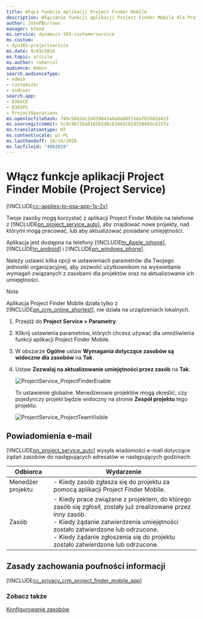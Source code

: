 ```yaml
---
title: Włącz funkcje aplikacji Project Finder Mobile
description: Włączanie funkcji aplikacji Project Finder Mobile dla Project Service
author: JohnPBurrows
manager: kfend
ms.service: dynamics-365-customerservice
ms.custom:
- dyn365-projectservice
ms.date: 8/03/2018
ms.topic: article
ms.author: ruhercul
audience: Admin
search.audienceType:
- admin
- customizer
- enduser
search.app:
- D365CE
- D365PS
- ProjectOperations
ms.openlocfilehash: 749c5682dc2e639843a0a8a085fe8af65502d433
ms.sourcegitcommit: 5c4c9bf3ba018562d6cb3443c01d550489c415fa
ms.translationtype: HT
ms.contentlocale: pl-PL
ms.lasthandoff: 10/16/2020
ms.locfileid: "4082019"
---
```

# <a name="enable-project-finder-mobile-app-features-project-service"></a>Włącz funkcje aplikacji Project Finder Mobile (Project Service)

[!INCLUDE[cc-applies-to-psa-app-1x-2x](../includes/cc-applies-to-psa-app-1x-2x.md)]

Twoje zasoby mogą korzystać z aplikacji Project Finder Mobile na telefonie z [!INCLUDE[pn_project_service_auto](../includes/pn-project-service-auto.md)], aby znajdować nowe projekty, nad którymi mogą pracować, lub aby aktualizować posiadane umiejętności.  
  
 Aplikacja jest dostępna na telefony [!INCLUDE[tn_Apple_iphone](../includes/tn-apple-iphone.md)], [!INCLUDE[tn_android](../includes/tn-android.md)] i [!INCLUDE[pn_windows_phone](../includes/pn-windows-phone.md)].  
  
 Należy ustawić kilka opcji w ustawieniach parametrów dla Twojego jednostki organizacyjnej, aby zezwolić użytkownikom na wyświetlanie wymagań związanych z zasobami dla projektów oraz na aktualizowanie ich umiejętności.  
  
> [!NOTE]
>  Aplikacja Project Finder Mobile działa tylko z [!INCLUDE[pn_crm_online_shortest](../includes/pn-crm-online-shortest.md)], nie działa na urządzeniach lokalnych.  
  
1. Przejdź do **Project Service > Parametry**.  
  
2. Kliknij ustawienia parametrów, których chcesz używać dla umożliwienia funkcji aplikacji Project Finder Mobile.  
  
3. W obszarze **Ogólne** ustaw **Wymagania dotyczące zasobów są widoczne dla zasobów** na **Tak**.  
  
4. Ustaw **Zezwalaj na aktualizowanie umiejętności przez zasób** na **Tak**.  
  
   ![ProjectService_ProjectFinderEnable](../psa/media/project-service-project-finder-enable.png "ProjectService_ProjectFinderEnable")  
  
   To ustawienie globalne. Menedżerowie projektów mogą określić, czy pojedynczy projekt będzie widoczny na stronie **Zespół projektu** tego projektu.  
  
   ![ProjectService_ProjectTeamVisible](../psa/media/project-service-project-team-visible.png "ProjectService_ProjectTeamVisible")  
  
## <a name="email-notifications"></a>Powiadomienia e-mail  
 [!INCLUDE[pn_project_service_auto](../includes/pn-project-service-auto.md)] wysyła wiadomości e-mail dotyczące żądań zasobów do następujących adresatów w następujących godzinach:  
  
|Odbiorca|Wydarzenie|  
|---------------|-----------|  
|Menedżer projektu|-   Kiedy zasób zgłasza się do projektu za pomocą aplikacji Project Finder Mobile.|  
|Zasób|-   Kiedy prace związane z projektem, do którego zasób się zgłosił, zostały już zrealizowane przez inny zasób.<br />-   Kiedy żądanie zatwierdzenia umiejętności zostało zatwierdzone lub odrzucone.<br />-   Kiedy żądanie zgłoszenia się do projektu zostało zatwierdzone lub odrzucone.|  
  
## <a name="privacy-notice"></a>Zasady zachowania poufności informacji  
 [!INCLUDE[cc_privacy_crm_project_finder_mobile_app](../includes/cc-privacy-crm-project-finder-mobile-app.md)]  
  
### <a name="see-also"></a>Zobacz także  
 [Konfigurowanie zasobów](../psa/set-up-resources.md)
